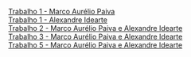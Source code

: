 [Trabalho 1 - Marco Aurélio Paiva](https://marcoaureliopaiva.github.io/Trabalho-1/index.html)
<br>
[Trabalho 1 - Alexandre Idearte](https://marcoaureliopaiva.github.io/CurriculoA/index.html)
<br>
[Trabalho 2 - Marco Aurélio Paiva e Alexandre Idearte](https://marcoaureliopaiva.github.io/Trabalho-2/index.html)
<br>
[Trabalho 3 - Marco Aurélio Paiva e Alexandre Idearte](https://marcoaureliopaiva.github.io/Jokenpo/index.html)
<br>
[Trabalho 5 - Marco Aurélio Paiva e Alexandre Idearte](https://marcoaureliopaiva.github.io/Snake/index.html)
